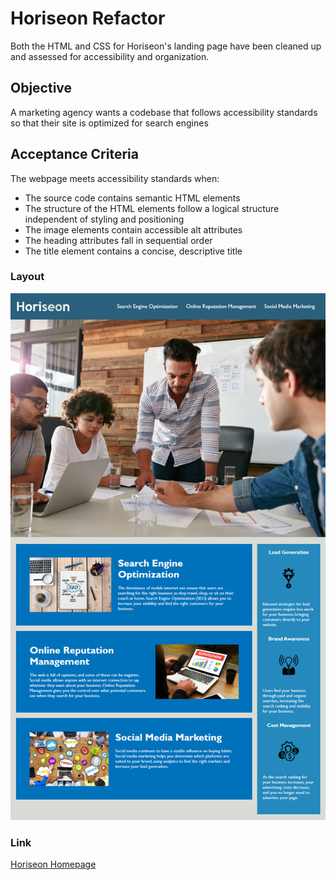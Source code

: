 # Horiseon Refactor

Both the HTML and CSS for Horiseon's landing page have been cleaned up and assessed for accessibility and organization.

## Objective

A marketing agency wants a codebase that follows accessibility standards so that their site is optimized for search engines

## Acceptance Criteria
The webpage meets accessibility standards when: 
- The source code contains semantic HTML elements
- The structure of the HTML elements follow a logical structure independent of styling and positioning
- The image elements contain accessible alt attributes
- The heading attributes fall in sequential order
- The title element contains a concise, descriptive title

### Layout

![Screenshot of Horizon Homepage](./assets/images/horiseon-site-screenshot.png)

### Link
[Horiseon Homepage](https://lexslo.github.io/UCB-challenge-01/)